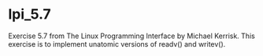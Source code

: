 lpi_5.7
=======

Exercise 5.7 from The Linux Programming Interface by Michael Kerrisk. This exercise is to implement unatomic versions of readv() and writev().
